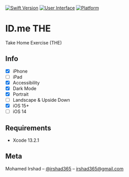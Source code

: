 [![Swift Version](https://img.shields.io/badge/Swift-5.5%2B-brightgreen.svg)](https://swift.org/)
[![User Interface](https://img.shields.io/badge/UI-SwiftUI-blue.svg)](https://developer.apple.com/xcode/swiftui/)
[![Platform](https://img.shields.io/badge/Platform-iOS-orange.svg)](https://www.apple.com/ios/ios-15/)

# ID.me THE
Take Home Exercise (THE)

## Info
- [x] iPhone
- [ ] iPad
- [x] Accessibility
- [x] Dark Mode
- [x] Portrait
- [ ] Landscape & Upside Down
- [x] iOS 15+
- [ ] iOS 14

## Requirements
- Xcode 13.2.1

## Meta
Mohamed Irshad – [@irshad365](https://www.linkedin.com/in/irshad365) – irshad365@gmail.com
